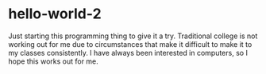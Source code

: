 # hello-world-2
Just starting this programming thing to give it a try. Traditional college is not working out for me due to circumstances that make it difficult to make it to my classes consistently. I have always been interested in computers, so I hope this works out for me. 

